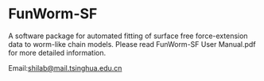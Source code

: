 # FunWorm-SF
A software package for automated fitting of surface free force-extension data to worm-like chain models.
Please read FunWorm-SF User Manual.pdf for more detailed information.

Email:shilab@mail.tsinghua.edu.cn

